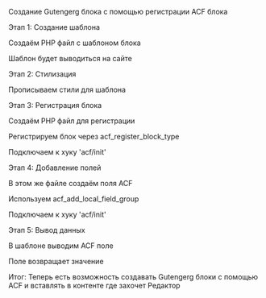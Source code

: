Создание Gutengerg блока с помощью регистрации ACF блока

Этап 1: Создание шаблона

Создаём PHP файл с шаблоном блока

Шаблон будет выводиться на сайте

Этап 2: Стилизация

Прописываем стили для шаблона

Этап 3: Регистрация блока

Создаём PHP файл для регистрации

Регистрируем блок через acf_register_block_type

Подключаем к хуку 'acf/init'

Этап 4: Добавление полей

В этом же файле создаём поля ACF

Используем acf_add_local_field_group

Подключаем к хуку 'acf/init'

Этап 5: Вывод данных

В шаблоне выводим ACF поле

Поле возвращает значение

Итог:
Теперь есть возможность создавать Gutengerg блоки с помощью ACF и вставлять в контенте где захочет Редактор
